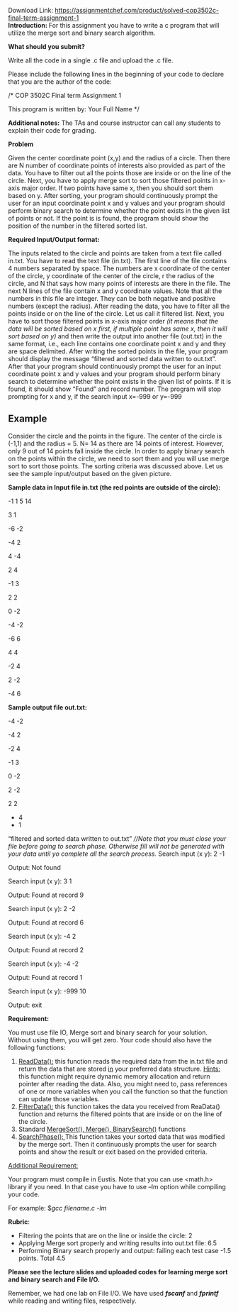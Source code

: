 Download Link: https://assignmentchef.com/product/solved-cop3502c-final-term-assignment-1
<br>
<strong>Introduction: </strong>For this assignment you have to write a c program that will utilize the merge sort and binary search algorithm.




<strong>What should you submit? </strong>

Write all the code in a single .c file and upload the .c file.




Please include the following lines in the beginning of your code to declare that you are the author of the code:




/* COP 3502C Final term Assignment 1

This program is written by: Your Full Name */

<strong> </strong>

<strong>Additional notes:</strong> The TAs and course instructor can call any students to explain their code for grading. <strong> </strong>

<strong>Problem </strong>

Given the center coordinate point (x,y) and the radius of a circle. Then there are N number of coordinate points of interests also provided as part of the data. You have to filter out all the points those are inside or on the line of the circle. Next, you have to apply merge sort to sort those filtered points in x-axis major order. If two points have same x, then you should sort them based on y.  After sorting, your program should continuously prompt the user for an input coordinate point x and y values and your program should perform binary search to determine whether the point exists in the given list of points or not. If the point is is found, the program should show the position of the number in the filtered sorted list.

<strong> </strong>

<strong>Required Input/Output format: </strong>

The inputs related to the circle and points are taken from a text file called in.txt.  You have to read the text file (in.txt). The first line of the file contains 4 numbers separated by space. The numbers are x coordinate of the center of the circle, y coordinate of the center of the circle, r the radius of the circle, and N that says how many points of interests are there in the file. The next N lines of the file contain x and y coordinate values. Note that all the numbers in this file are integer. They can be both negative and positive numbers (except the radius). After reading the data, you have to filter all the points inside or on the line of the circle. Let us call it filtered list. Next, you have to sort those filtered points in x-axis major order <em>(it means that the data will be sorted based on x first, if multiple point has same x, then it will sort based on y)</em> and then write the output into another file (out.txt) in the same format, i.e., each line contains one coordinate point x and y and they are space delimited. After writing the sorted points in the file, your program should display the message “filtered and sorted data written to out.txt”. After that your program should continuously prompt the user for an input coordinate point x and y values and your program should perform binary search to determine whether the point exists in the given list of points. If it is found, it should show “Found” and record number. The program will stop prompting for x and y, if the search input x=-999 or y=-999

<h2> Example</h2>

Consider the circle and the points in the figure. The center of the circle is (-1,1) and the radius = 5. N= 14 as there are 14 points of interest. However, only 9 out of 14 points fall inside the circle. In order to apply binary search on the points within the circle, we need to sort them and you will use merge sort to sort those points. The sorting criteria was discussed above. Let us see the sample input/output based on the given picture.

<strong> </strong><strong>Sample data in Input file in.txt (the red points are outside of the circle):  </strong>

<strong>              </strong>-1 1 5 14

3 1

-6 -2

-4 2

4 -4

2 4

-1 3

2 2

<sup>             </sup>0 -2

-4 -2

<strong><sup>             </sup></strong>-6 6

<strong>             </strong>4 4

-2 4

<strong>             </strong>2 -2

-4 6

<strong> </strong>

<strong>Sample output file out.txt:  </strong>

-4 -2

-4 2

-2 4

-1 3

0 -2

2 -2

2 2

<ul>

 <li>4</li>

 <li>1</li>

</ul>




“filtered and sorted data written to out.txt”  <em>//Note that you must close your file before going to search phase. Otherwise fill will not be generated with your data until yo complete all the search process.</em> Search input (x y): 2 -1

Output: Not found

Search input (x y): 3 1

Output: Found at record 9

Search input (x y): 2 -2

Output: Found at record 6

Search input (x y): -4 2

Output: Found at record 2

Search input (x y): -4 -2

Output: Found at record 1

Search input (x y): -999 10

Output: exit




<strong>Requirement: </strong>

You must use file IO, Merge sort and binary search for your solution.  Without using them, you will get zero. Your code should also have the following functions:

<ol>

 <li><u>ReadData():</u> this function reads the required data from the in.txt file and return the data that are stored <u>in</u> your preferred data structure. <u>Hints:</u> this function might require dynamic memory allocation and return pointer after reading the data. Also, you might need to, pass references of one or more variables when you call the function so that the function can update those variables.</li>

 <li><u>FilterData():</u> this function takes the data you received from ReaData() function and returns the filtered points that are inside or on the line of the circle.</li>

 <li>Standard <u>MergeSort(), Merge(), BinarySearch()</u> functions</li>

 <li><u>SearchPhase(): </u>This function takes your sorted data that was modified by the merge sort. Then it continuously prompts the user for search points and show the result or exit based on the provided criteria.</li>

</ol>




<u>Additional Requirement:</u>

Your program must compile in Eustis. Note that you can use &lt;math.h&gt; library if you need. In that case you have to use –lm option while compiling your code.

For example: $<em>gcc filename.c -lm</em>

<strong>Rubric</strong>:

<ul>

 <li>Filtering the points that are on the line or inside the circle: 2</li>

 <li>Applying Merge sort properly and writing results into out.txt file: 6.5</li>

 <li>Performing Binary search properly and output: failing each test case -1.5 points. Total 4.5</li>

</ul>

<strong> </strong>




<strong>Please see the lecture slides and uploaded codes for learning merge sort and binary search and File I/O. </strong>

<strong> </strong>

Remember, we had one lab on File I/O. We have used <strong><em>fscanf</em> </strong>and <strong><em>fprintf </em></strong>while reading and writing files, respectively.